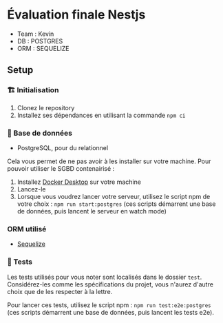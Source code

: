 # Évaluation finale Nestjs
 - Team : Kevin 
 - DB : POSTGRES 
 - ORM : SEQUELIZE

## Setup
### 🏗️ Initialisation
1. Clonez le repository
2. Installez ses dépendances en utilisant la commande `npm ci`

### 💾 Base de données
* PostgreSQL, pour du relationnel

Cela vous permet de ne pas avoir à les installer sur votre machine. Pour pouvoir utiliser le SGBD contenairisé :
1. Installez [Docker Desktop](https://www.docker.com/products/docker-desktop/) sur votre machine
2. Lancez-le
3. Lorsque vous voudrez lancer votre serveur, utilisez le script npm de votre choix : `npm run start:postgres` (ces scripts démarrent une base de données, puis lancent le serveur en watch mode)

### ORM utilisé
* [Sequelize](https://docs.nestjs.com/techniques/database#sequelize-integration)

### 🧪 Tests
Les tests utilisés pour vous noter sont localisés dans le dossier `test`. Considérez-les comme les spécifications du projet, vous n'aurez d'autre choix que de les respecter à la lettre.

Pour lancer ces tests, utilisez le script npm : `npm run test:e2e:postgres` (ces scripts démarrent une base de données, puis lancent les tests e2e).
